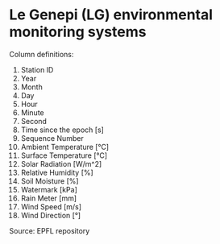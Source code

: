 # Le Genepi (LG) environmental monitoring systems
Column definitions:

1. Station ID
2. Year
3. Month
4. Day
5. Hour
6. Minute
7. Second
8. Time since the epoch [s]
9. Sequence Number
10. Ambient Temperature [°C]
11. Surface Temperature [°C]
12. Solar Radiation [W/m^2]
13. Relative Humidity [%]
14. Soil Moisture [%]
15. Watermark [kPa]
16. Rain Meter [mm]
17. Wind Speed [m/s]
18. Wind Direction [°]

Source: EPFL repository
